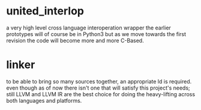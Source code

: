 # united_interlop
a very high level cross language interoperation wrapper
the earlier prototypes will of course be in Python3 but as we move towards the first revision the code will become more and more C-Based.
# linker
to be able to bring so many sources together, an appropriate ld is required. even though as of now there isn't one that will satisfy this project's needs; still LLVM and LLVM IR are the best choice for doing the heavy-lifting across both languages and platforms.
